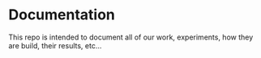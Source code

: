 #  Documentation
This repo is intended to document all of our work, experiments, how they are build, their results, etc...  
